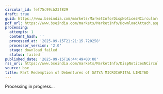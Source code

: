 ```yaml
---
circular_id: fef75c99cb23f829
draft: true
guid: https://www.bseindia.com/markets/MarketInfo/DispNoticesNCirculars.aspx?Noticeid={FE087362-6F9F-4F70-A265-8F42B3166DC8}&noticeno=20250915-74&dt=09/15/2025&icount=74&totcount=81&flag=0
pdf_url: https://www.bseindia.com/markets/MarketInfo/DownloadAttach.aspx?id=20250915-74&attachedId=
processing:
  attempts: 1
  content_hash: ''
  processed_at: '2025-09-15T21:21:15.720258'
  processor_version: '2.0'
  stage: download_failed
  status: failed
published_date: '2025-09-15T16:44:49+00:00'
rss_url: https://www.bseindia.com/markets/MarketInfo/DispNoticesNCirculars.aspx?Noticeid={FE087362-6F9F-4F70-A265-8F42B3166DC8}&noticeno=20250915-74&dt=09/15/2025&icount=74&totcount=81&flag=0
source: bse
title: Part Redemption of Debentures of SATYA MICROCAPITAL LIMITED
---
```


Processing in progress...